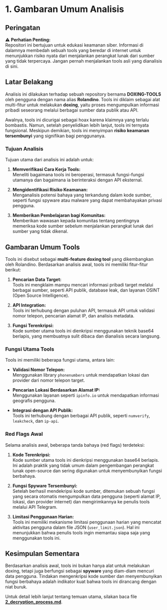 # 1. Gambaran Umum Analisis

## Peringatan

⚠️ **Perhatian Penting:**  
Repositori ini bertujuan untuk edukasi keamanan siber. Informasi di dalamnya membedah sebuah tools yang beredar di internet untuk menunjukkan risiko nyata dari menjalankan perangkat lunak dari sumber yang tidak terpercaya. Jangan pernah menjalankan tools asli yang dianalisis di sini.

## Latar Belakang

Analisis ini dilakukan terhadap sebuah repository bernama **DOXING-TOOLS** oleh pengguna dengan nama alias **Rolandino**. Tools ini diklaim sebagai alat multi-fitur untuk melakukan **doxing**, yaitu proses mengumpulkan informasi pribadi seseorang melalui berbagai sumber data publik atau API. 

Awalnya, tools ini dicurigai sebagai hoax karena klaimnya yang terlalu bombastis. Namun, setelah penyelidikan lebih lanjut, tools ini ternyata fungsional. Meskipun demikian, tools ini menyimpan **risiko keamanan tersembunyi** yang signifikan bagi penggunanya.

### Tujuan Analisis

Tujuan utama dari analisis ini adalah untuk:

1. **Memverifikasi Cara Kerja Tools:**  
   Meneliti bagaimana tools ini beroperasi, termasuk fungsi-fungsi utamanya dan bagaimana ia berinteraksi dengan API eksternal.

2. **Mengidentifikasi Risiko Keamanan:**  
   Menganalisis potensi bahaya yang terkandung dalam kode sumber, seperti fungsi spyware atau malware yang dapat membahayakan privasi pengguna.

3. **Memberikan Pembelajaran bagi Komunitas:**  
   Memberikan wawasan kepada komunitas tentang pentingnya memeriksa kode sumber sebelum menjalankan perangkat lunak dari sumber yang tidak dikenal.

## Gambaran Umum Tools

Tools ini disebut sebagai **multi-feature doxing tool** yang dikembangkan oleh Rolandino. Berdasarkan analisis awal, tools ini memiliki fitur-fitur berikut:

1. **Pencarian Data Target:**  
   Tools ini mengklaim mampu mencari informasi pribadi target melalui berbagai sumber, seperti API publik, database leak, dan layanan OSINT (Open Source Intelligence).

2. **API Integration:**  
   Tools ini terhubung dengan puluhan API, termasuk API untuk validasi nomor telepon, pencarian alamat IP, dan analisis metadata.

3. **Fungsi Terenkripsi:**  
   Kode sumber utama tools ini dienkripsi menggunakan teknik base64 berlapis, yang membuatnya sulit dibaca dan dianalisis secara langsung.

### Fungsi Utama Tools

Tools ini memiliki beberapa fungsi utama, antara lain:

- **Validasi Nomor Telepon:**  
  Menggunakan library `phonenumbers` untuk mendapatkan lokasi dan provider dari nomor telepon target.

- **Pencarian Lokasi Berdasarkan Alamat IP:**  
  Menggunakan layanan seperti `ipinfo.io` untuk mendapatkan informasi geografis pengguna.

- **Integrasi dengan API Publik:**  
  Tools ini terhubung dengan berbagai API publik, seperti `numverify`, `leakcheck`, dan `ip-api`.

### Red Flags Awal

Selama analisis awal, beberapa tanda bahaya (red flags) terdeteksi:

1. **Kode Terenkripsi:**  
   Kode sumber utama tools ini dienkripsi menggunakan base64 berlapis. Ini adalah praktik yang tidak umum dalam pengembangan perangkat lunak open-source dan sering digunakan untuk menyembunyikan fungsi berbahaya.

2. **Fungsi Spyware Tersembunyi:**  
   Setelah berhasil mendekripsi kode sumber, ditemukan sebuah fungsi yang secara otomatis mengumpulkan data pengguna (seperti alamat IP, lokasi, dan provider internet) dan mengirimkannya ke penulis tools melalui API Telegram.

3. **Limitasi Penggunaan Harian:**  
   Tools ini memiliki mekanisme limitasi penggunaan harian yang mencatat aktivitas pengguna dalam file JSON (`user_limit.json`). Hal ini menunjukkan bahwa penulis tools ingin memantau siapa saja yang menggunakan tools ini.

## Kesimpulan Sementara

Berdasarkan analisis awal, tools ini bukan hanya alat untuk melakukan doxing, tetapi juga berfungsi sebagai **spyware** yang diam-diam mencuri data pengguna. Tindakan mengenkripsi kode sumber dan menyembunyikan fungsi berbahaya adalah indikator kuat bahwa tools ini dirancang dengan niat buruk.

Untuk detail lebih lanjut tentang temuan utama, silakan baca file [**2_decryption_process.md**](analysis/2_decryption_process.md).